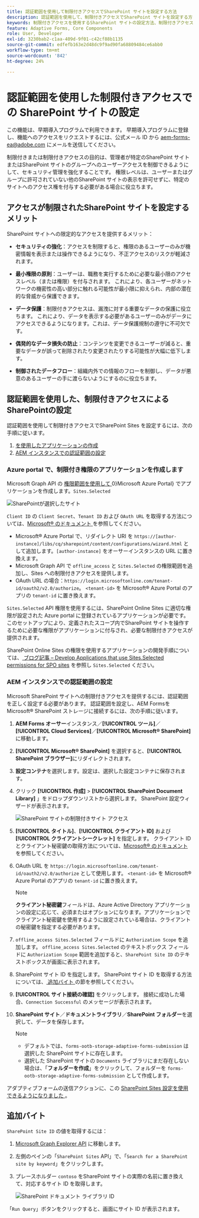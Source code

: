 ```yaml
---
title: 認証範囲を使用して制限付きアクセスでSharePoint サイトを設定する方法
description: 認証範囲を使用して、制限付きアクセスでSharePoint サイトを設定する方法を説明します。
keywords: 制限付きアクセスを使用するSharePoint サイトの設定方法、制限付きアクセスを使用するSharePointの設定方法、SharePoint サイトのアクセスを制限する認証範囲の使用方法を説明します。
feature: Adaptive Forms, Core Components
role: User, Developer
exl-id: 3230bab2-c1aa-409d-9f01-c42cf88b1135
source-git-commit: edfefb163e2d48dc9f9ad90fa68809484ce6abb0
workflow-type: tm+mt
source-wordcount: '842'
ht-degree: 24%

---
```


# 認証範囲を使用した制限付きアクセスでの SharePoint サイトの設定

<span class="preview"> この機能は、早期導入プログラムで利用できます。 早期導入プログラムに登録し、機能へのアクセスをリクエストするには、公式メール ID から aem-forms-ea@adobe.com にメールを送信してください。</span>

制限付きまたは制限付きアクセスの目的は、管理者が特定のSharePoint サイトまたはSharePoint サイトのグループへのユーザーアクセスを制御できるようにして、セキュリティ管理を強化することです。 権限レベルは、ユーザーまたはグループに許可されていない他のSharePoint サイトの表示を許可せずに、特定のサイトへのアクセス権を付与する必要がある場合に役立ちます。

## アクセスが制限されたSharePoint サイトを設定するメリット

SharePoint サイトへの限定的なアクセスを提供するメリット：

* **セキュリティの強化**：アクセスを制限すると、権限のあるユーザーのみが機密情報を表示または操作できるようになり、不正アクセスのリスクが軽減されます。

* **最小権限の原則**：ユーザーは、職務を実行するために必要な最小限のアクセスレベル（または権限）を付与されます。 これにより、各ユーザーがネットワークの機密性の高い部分に触れる可能性が最小限に抑えられ、内部の潜在的な脅威から保護できます。

* **データ保護**：制限付きアクセスは、漏洩に対する重要なデータの保護に役立ちます。 これにより、データを表示する必要があるユーザーのみがデータにアクセスできるようになります。これは、データ保護規制の遵守に不可欠です。

* **偶発的なデータ損失の防止**：コンテンツを変更できるユーザーが減ると、重要なデータが誤って削除されたり変更されたりする可能性が大幅に低下します。

* **制御されたデータフロー**：組織内外での情報のフローを制御し、データが悪意のあるユーザーの手に渡らないようにするのに役立ちます。

## 認証範囲を使用した、制限付きアクセスによるSharePointの設定

認証範囲を使用して制限付きアクセスでSharePoint Sites を設定するには、次の手順に従います。

1. [を使用したアプリケーションの作成 ](#create-an-application-with-the-limited-permission-in-the-azure-portal)
1. [AEM インスタンスでの認証範囲の設定](#set-the-authorization-scope-at-aem-instance)

### Azure portal で、制限付き権限のアプリケーションを作成します

Microsoft Graph API の [ 権限範囲を使用して ](https://portal.azure.com/#home)0&rbrace;Microsoft Azure Portal&rbrace; でアプリケーションを作成します。`Sites.Selected`

![SharePointが選択したサイト ](/help/forms/assets/sharepoint-selected-site.png)

`Client ID` の `Client Secret`、`Tenant ID` および `OAuth URL` を取得する方法については、[Microsoft® のドキュメント ](https://learn.microsoft.com/ja-jp/graph/auth-register-app-v2) を参照してください。
* Microsoft® Azure Portal で、リダイレクト URI を `https://[author-instance]/libs/cq/sharepoint/content/configurations/wizard.html` として追加します。`[author-instance]` をオーサーインスタンスの URL に置き換えます。
* Microsoft Graph API で `offline_access` と `Sites.Selected` の権限範囲を追加し、Sites への制限付きアクセスを提供します。
* OAuth URL の場合：`https://login.microsoftonline.com/tenant-id/oauth2/v2.0/authorize`。 `<tenant-id>` を Microsoft® Azure Portal のアプリの `tenant-id` に置き換えます。

`Sites.Selected` API 権限を使用するには、SharePoint Online Sites に適切な権限が設定された Azure portal に登録されているアプリケーションが必要です。 このセットアップにより、定義されたスコープ内でSharePoint サイトを操作するために必要な権限がアプリケーションに付与され、必要な制限付きアクセスが提供されます。

SharePoint Online Sites の権限を使用するアプリケーションの開発手順については、[ ブログ記事 – Develop Applications that use Sites.Selected permissions for SPO sites](https://techcommunity.microsoft.com/t5/microsoft-sharepoint-blog/develop-applications-that-use-sites-selected-permissions-for-spo/ba-p/3790476) を参照し `Sites.Selected` ください。

### AEM インスタンスでの認証範囲の設定

Microsoft SharePoint サイトへの制限付きアクセスを提供するには、認証範囲を正しく設定する必要があります。 認証範囲を設定し、AEM FormsをMicrosoft® SharePoint ストレージに接続するには、次の手順に従います。

1. **AEM Forms オーサー**&#x200B;インスタンス／**[!UICONTROL ツール]**／**[!UICONTROL Cloud Services]**／**[!UICONTROL Microsoft® SharePoint]** に移動します。
1. **[!UICONTROL Microsoft® SharePoint]** を選択すると、**[!UICONTROL SharePoint ブラウザー]**&#x200B;にリダイレクトされます。
1. **設定コンテナ**&#x200B;を選択します。設定は、選択した設定コンテナに保存されます。
1. クリック **[!UICONTROL 作成]** > **[!UICONTROL SharePoint Document Library]** 」をドロップダウンリストから選択します。 SharePoint 設定ウィザードが表示されます。

   ![SharePoint サイトの制限付きサイト アクセス ](/help/forms/assets/sharepoint-doc-library-limited-scopes.png)

1. **[!UICONTROL タイトル]**、**[!UICONTROL クライアント ID]** および **[!UICONTROL クライアントシークレット]** を指定します。 クライアント ID とクライアント秘密鍵の取得方法については、[Microsoft® のドキュメント ](https://learn.microsoft.com/ja-jp/graph/auth-register-app-v2) を参照してください。

1. OAuth URL を `https://login.microsoftonline.com/tenant-id/oauth2/v2.0/authorize` として使用します。 `<tenant-id>` を Microsoft® Azure Portal のアプリの `tenant-id` に置き換えます。

   >[!NOTE]
   >
   > **クライアント秘密鍵**&#x200B;フィールドは、Azure Active Directory アプリケーションの設定に応じて、必須またはオプションになります。アプリケーションでクライアント秘密鍵を使用するように設定されている場合は、クライアントの秘密鍵を指定する必要があります。

1. `offline_access Sites.Selected` フィールドに `Authorization Scope` を追加します。 `offline_access Sites.Selected` のテキストボックス フィールドに `Authorization Scope` 範囲を追加すると、`SharePoint Site ID` のテキストボックスが画面に表示されます。

1. SharePoint サイト ID を指定します。 SharePoint サイト ID を取得する方法については、[ 追加バイト ](#extra-bytes) の節を参照してください。

1. **[!UICONTROL サイト接続の確認]** をクリックします。 接続に成功した場合、`Connection Successful` のメッセージが表示されます。

1. **SharePoint サイト**／**ドキュメントライブラリ**／**SharePoint フォルダー**&#x200B;を選択して、データを保存します。

   >[!NOTE]
   >
   >* デフォルトでは、`forms-ootb-storage-adaptive-forms-submission` は選択した SharePoint サイトに存在します。
   >* 選択した SharePoint サイトの `Documents` ライブラリにまだ存在しない場合は、「**フォルダーを作成**」をクリックして、フォルダーを `forms-ootb-storage-adaptive-forms-submission` として作成します。

アダプティブフォームの送信アクションに、この [SharePoint Sites 設定を使用できるようになりました ](/help/forms/configure-submit-action-sharepoint.md#use-sharepoint-document-library-configuration-in-an-adaptive-form-use-sharepoint-configuartion-in-af)。

## 追加バイト

`SharePoint Site ID` の値を取得するには：
1. [Microsoft Graph Explorer API](https://developer.microsoft.com/en-us/graph/graph-explorer) に移動します。
1. 左側のペインの「`SharePoint Sites` API」で、「`Search for a SharePoint site by keyword`」をクリックします。
1. プレースホルダー `contoso` をSharePoint サイトの実際の名前に置き換えて、対応するサイト ID を取得します。

   ![SharePoint ドキュメント ライブラリ ID](/help/forms/assets/sharepoint-site-id.png)

「`Run Query`」ボタンをクリックすると、画面にサイト ID が表示されます。
